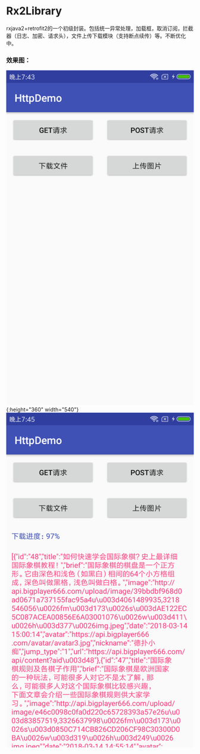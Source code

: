 # Rx2Library
rxjava2+retrofit2的一个初级封装。包括统一异常处理，加载框，取消订阅，拦截器（日志、加密、请求头），文件上传下载模块（支持断点续传）等。不断优化中。
### 效果图：
![img](页面效果截图.png){:height="360" width="540"} 
![img{:height="360" width="540"}](get请求和文件下载效果截图.png)
